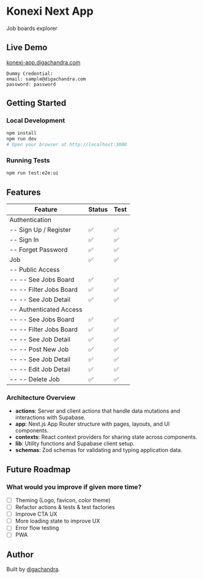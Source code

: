 # Konexi Next App

Job boards explorer

## Live Demo

[konexi-app.digachandra.com](https://konexi-app.digachandra.com/)

```
Dummy Credential:
email: sample@digachandra.com
password: password
```

## Getting Started

### Local Development

```bash
npm install
npm run dev
# Open your browser at http://localhost:3000
```

### Running Tests

```bash
npm run test:e2e:ui
```

## Features

| Feature                 | Status | Test |
| ----------------------- | ------ | ---- |
| Authentication          |        |      |
| -- Sign Up / Register   | ✅     | ✅   |
| -- Sign In              | ✅     | ✅   |
| -- Forget Password      | ✅     | ✅   |
| Job                     | ✅     | ✅   |
| -- Public Access        |        |      |
| -- -- See Jobs Board    | ✅     | ✅   |
| -- -- Filter Jobs Board | ✅     | ✅   |
| -- -- See Job Detail    | ✅     | ✅   |
| -- Authenticated Access |        |      |
| -- -- See Jobs Board    | ✅     | ✅   |
| -- -- Filter Jobs Board | ✅     | ✅   |
| -- -- See Job Detail    | ✅     | ✅   |
| -- -- Post New Job      | ✅     | ✅   |
| -- -- See Job Detail    | ✅     | ✅   |
| -- -- Edit Job Detail   | ✅     | ✅   |
| -- -- Delete Job        | ✅     | ✅   |

### Architecture Overview

- **actions**: Server and client actions that handle data mutations and interactions with Supabase.
- **app**: Next.js App Router structure with pages, layouts, and UI components.
- **contexts**: React context providers for sharing state across components.
- **lib**: Utility functions and Supabase client setup.
- **schemas**: Zod schemas for validating and typing application data.

## Future Roadmap

### What would you improve if given more time?

- [ ] Theming (Logo, favicon, color theme)
- [ ] Refactor actions & tests & test factories
- [ ] Improve CTA UX
- [ ] More loading state to improve UX
- [ ] Error flow testing
- [ ] PWA

## Author

Built by [digachandra](https://www.digachandra.com/).

